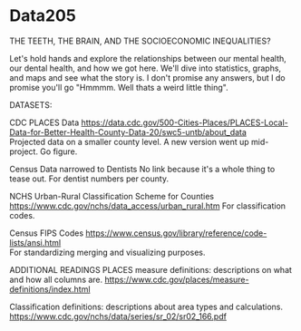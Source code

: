 # Data205

THE TEETH, THE BRAIN, AND THE SOCIOECONOMIC INEQUALITIES?

Let's hold hands and explore the relationships between our mental health, 
our dental health, and how we got here. We'll dive into statistics, graphs,
and maps and see what the story is. I don't promise any answers, but I do promise
you'll go "Hmmmm. Well thats a weird little thing".

DATASETS:

CDC PLACES Data
https://data.cdc.gov/500-Cities-Places/PLACES-Local-Data-for-Better-Health-County-Data-20/swc5-untb/about_data		
Projected data on a smaller county level. A new version went up mid-project. 
Go figure.

	
Census Data narrowed to Dentists
No link because it's a whole thing to tease out.
For dentist numbers per county.


NCHS Urban-Rural Classification Scheme for Counties 
https://www.cdc.gov/nchs/data_access/urban_rural.htm
For classification codes.


Census FIPS Codes
https://www.census.gov/library/reference/code-lists/ansi.html	
For standardizing merging and visualizing purposes.


ADDITIONAL READINGS
PLACES measure definitions: descriptions on what and how all columns are.
https://www.cdc.gov/places/measure-definitions/index.html

	
Classification definitions: descriptions about area types and calculations.
https://www.cdc.gov/nchs/data/series/sr_02/sr02_166.pdf

